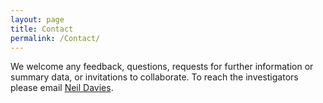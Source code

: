 ```yaml
---
layout: page
title: Contact
permalink: /Contact/
---
```


We welcome any feedback, questions, requests for further information or summary data, or invitations to collaborate. To reach the investigators please email [Neil Davies](mailto:neil.davies@bristol.ac.uk). 